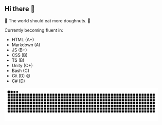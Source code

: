 ## Hi there 👋
🍩 The world should eat more doughnuts. 🍩

Currently becoming fluent in:

- HTML (A+)
- Markdown (A)
- JS (B+)
- CSS (B)
- TS (B)
- Unity (C+)
- Bash (C)
- Git (D) 😅
- C# (D)

![Snake Game](https://github.com/npmInstallSnack/npmInstallSnack/blob/output/github-contribution-grid-snake-dark.svg)
